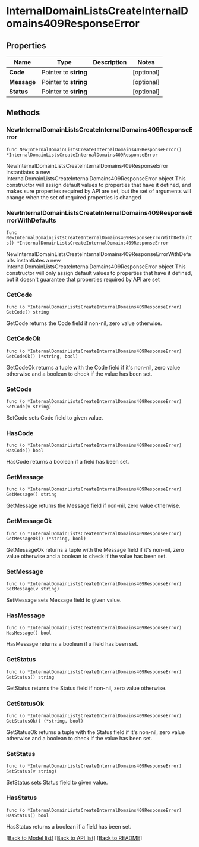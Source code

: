 # InternalDomainListsCreateInternalDomains409ResponseError

## Properties

Name | Type | Description | Notes
------------ | ------------- | ------------- | -------------
**Code** | Pointer to **string** |  | [optional] 
**Message** | Pointer to **string** |  | [optional] 
**Status** | Pointer to **string** |  | [optional] 

## Methods

### NewInternalDomainListsCreateInternalDomains409ResponseError

`func NewInternalDomainListsCreateInternalDomains409ResponseError() *InternalDomainListsCreateInternalDomains409ResponseError`

NewInternalDomainListsCreateInternalDomains409ResponseError instantiates a new InternalDomainListsCreateInternalDomains409ResponseError object
This constructor will assign default values to properties that have it defined,
and makes sure properties required by API are set, but the set of arguments
will change when the set of required properties is changed

### NewInternalDomainListsCreateInternalDomains409ResponseErrorWithDefaults

`func NewInternalDomainListsCreateInternalDomains409ResponseErrorWithDefaults() *InternalDomainListsCreateInternalDomains409ResponseError`

NewInternalDomainListsCreateInternalDomains409ResponseErrorWithDefaults instantiates a new InternalDomainListsCreateInternalDomains409ResponseError object
This constructor will only assign default values to properties that have it defined,
but it doesn't guarantee that properties required by API are set

### GetCode

`func (o *InternalDomainListsCreateInternalDomains409ResponseError) GetCode() string`

GetCode returns the Code field if non-nil, zero value otherwise.

### GetCodeOk

`func (o *InternalDomainListsCreateInternalDomains409ResponseError) GetCodeOk() (*string, bool)`

GetCodeOk returns a tuple with the Code field if it's non-nil, zero value otherwise
and a boolean to check if the value has been set.

### SetCode

`func (o *InternalDomainListsCreateInternalDomains409ResponseError) SetCode(v string)`

SetCode sets Code field to given value.

### HasCode

`func (o *InternalDomainListsCreateInternalDomains409ResponseError) HasCode() bool`

HasCode returns a boolean if a field has been set.

### GetMessage

`func (o *InternalDomainListsCreateInternalDomains409ResponseError) GetMessage() string`

GetMessage returns the Message field if non-nil, zero value otherwise.

### GetMessageOk

`func (o *InternalDomainListsCreateInternalDomains409ResponseError) GetMessageOk() (*string, bool)`

GetMessageOk returns a tuple with the Message field if it's non-nil, zero value otherwise
and a boolean to check if the value has been set.

### SetMessage

`func (o *InternalDomainListsCreateInternalDomains409ResponseError) SetMessage(v string)`

SetMessage sets Message field to given value.

### HasMessage

`func (o *InternalDomainListsCreateInternalDomains409ResponseError) HasMessage() bool`

HasMessage returns a boolean if a field has been set.

### GetStatus

`func (o *InternalDomainListsCreateInternalDomains409ResponseError) GetStatus() string`

GetStatus returns the Status field if non-nil, zero value otherwise.

### GetStatusOk

`func (o *InternalDomainListsCreateInternalDomains409ResponseError) GetStatusOk() (*string, bool)`

GetStatusOk returns a tuple with the Status field if it's non-nil, zero value otherwise
and a boolean to check if the value has been set.

### SetStatus

`func (o *InternalDomainListsCreateInternalDomains409ResponseError) SetStatus(v string)`

SetStatus sets Status field to given value.

### HasStatus

`func (o *InternalDomainListsCreateInternalDomains409ResponseError) HasStatus() bool`

HasStatus returns a boolean if a field has been set.


[[Back to Model list]](../README.md#documentation-for-models) [[Back to API list]](../README.md#documentation-for-api-endpoints) [[Back to README]](../README.md)


